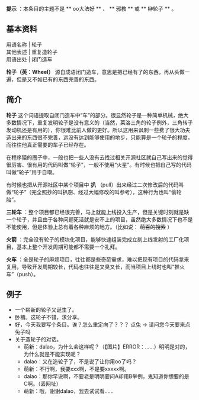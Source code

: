 **提示** ：本条目的主题不是 ** oo大法好  ** 、 ** 邪教  ** 或 ** 榊轮子  ** 。

**基本资料**  
---  
用语名称  |  轮子   
其他表述  |  重复造轮子   
用语出处  |  闭门造车   
  
**轮子（英：Wheel）** 源自成语闭门造车，意思是把已经有了的东西，再从头做一遍，但是又不如已有的东西完善的东西。

##  简介

**轮子**
这个词语提取自闭门造车中“车”的部分。很显然轮子是一种简单机械，绝大多数情况下，重复发明轮子是没有意义的（当然，莱洛三角的轮子例外，三角转子发动机还是有用的），你很难比前人做的更好。所以这用来讽刺一些费了很大功夫造出来的东西很不完善，远没有达到能够使用的地步，只能算是一个轮子的程度，而往往他真正需要的车子已经存在。

在程序猿的圈子中，一般也把一些人没有去找过相关开源社区就自己写出来的觉得很厉害、很有用的代码叫做“轮子”，一般不使用“火星”。有时候也把自己写的代码叫做“轮子”用于自嘲。

有时候也把从开源社区中某个项目中 **扒**
（pull）出来经过二次修改后的代码叫做“轮子”（完全照抄的叫扒窃、经过大幅修改的叫参考），这种行为也叫“偷轮胎”。

**三轮车**
：整个项目都已经很完善，马上就能上线投入生产，但是关键时刻就是缺一个轮子，并且由于各种问题死活就是安不上的项目，虽然绝大多数情况下也不是不能使用，但是体验上总有着各种麻烦的地方。（比如说：
~~萌百的搜索~~ ）

**火箭** ：完全没有轮子的模块化项目，能够快速组装完成立刻上线发射的工厂化项目，基本上整个开发周期可能都不需要一个礼拜。

**火车**
：全是轮子的麻烦项目，往往都是些奇葩需求，难以把现有项目的代码拿来复用，导致开发周期较长，代码也往往是又臭又长，而当项目上线时也叫“推火车”（push）。

##  例子

  * 一个崭新的轮子又诞生了。 
  * 卧槽。这轮子不错，求分享。 
  * 好，今天我要写个条目。诶？怎么重定向了？？？  点兔  →  请问您今天要来点兔子吗 
  * 关于造轮子的对话。 
    * 萌新：dalao，为什么会这样呢？（【图片】ERROR：……）明明是对的，为什么就是不能实现呢？ 
    * dalao：又在造轮子了，不是说了让你用oo了吗？ 
    * 萌新：不行啊，我要xxx啊，不是要xxxxx啊。 
    * dalao：那你早说啊，不要老是明明要问A却用B举例，鬼知道你想要的是C啊。（丢网址） 
    * 萌新：哦，谢谢dalao，我去试试看…… 

